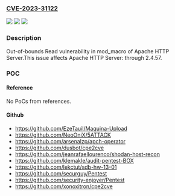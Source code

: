 ### [CVE-2023-31122](https://cve.mitre.org/cgi-bin/cvename.cgi?name=CVE-2023-31122)
![](https://img.shields.io/static/v1?label=Product&message=Apache%20HTTP%20Server&color=blue)
![](https://img.shields.io/static/v1?label=Version&message=0%20&color=brightgreen)
![](https://img.shields.io/static/v1?label=Vulnerability&message=CWE-125%20Out-of-bounds%20Read&color=brightgreen)

### Description

Out-of-bounds Read vulnerability in mod_macro of Apache HTTP Server.This issue affects Apache HTTP Server: through 2.4.57.

### POC

#### Reference
No PoCs from references.

#### Github
- https://github.com/EzeTauil/Maquina-Upload
- https://github.com/NeoOniX/5ATTACK
- https://github.com/arsenalzp/apch-operator
- https://github.com/dusbot/cpe2cve
- https://github.com/jeanrafaellourenco/shodan-host-recon
- https://github.com/klemakle/audit-pentest-BOX
- https://github.com/lekctut/sdb-hw-13-01
- https://github.com/securguy/Pentest
- https://github.com/security-enjoyer/Pentest
- https://github.com/xonoxitron/cpe2cve

